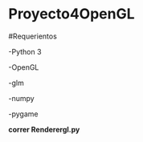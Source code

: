 # Proyecto4OpenGL

#Requerientos

-Python 3

-OpenGL

-glm

-numpy

-pygame

**correr Renderergl.py**
